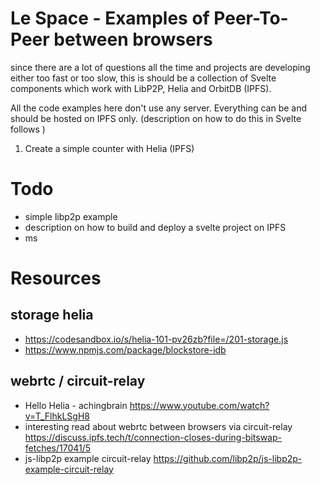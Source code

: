 # Le Space - Examples of Peer-To-Peer between browsers

since there are a lot of questions all the time and projects are developing either too fast or too slow,
this is should be a collection of Svelte components which work with LibP2P, Helia and OrbitDB (IPFS).

All the code examples here don't use any server. Everything can be and should be hosted on IPFS only. 
(description on how to do this in Svelte follows )

1. Create a simple counter with Helia (IPFS)

# Todo 
- simple libp2p example
- description on how to build and deploy a svelte project on IPFS 
- ms

# Resources 
## storage helia 
- https://codesandbox.io/s/helia-101-pv26zb?file=/201-storage.js
- https://www.npmjs.com/package/blockstore-idb
    
## webrtc / circuit-relay
- Hello Helia - achingbrain https://www.youtube.com/watch?v=T_FlhkLSgH8
- interesting read about webrtc between browsers via circuit-relay https://discuss.ipfs.tech/t/connection-closes-during-bitswap-fetches/17041/5
- js-libp2p example circuit-relay https://github.com/libp2p/js-libp2p-example-circuit-relay